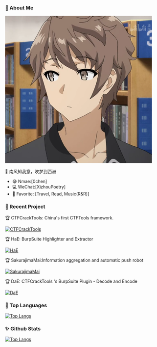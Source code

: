 ### 👤 About Me
![](/zichuanxiaotai.jpg)

📕 南风知我意，吹梦到西洲

 - 😁 Nmae:[0chen]
 - 💻 WeChat:[XizhouPoetry]
 - 💖 Favorite: [Travel, Read, Music(R&R)]

### 🔅 Recent Project

🏆 CTFCrackTools: China's first CTFTools framework.

[![CTFCrackTools](https://github-readme-stats.vercel.app/api/pin/?username=0Chencc&repo=CTFCrackTools&show_owner=true)](https://github.com/0Chencc/CTFCrackTools)


🏆 HaE: BurpSuite Highlighter and Extractor

[![HaE](https://github-readme-stats.vercel.app/api/pin/?username=gh0stkey&repo=HaE&show_owner=false)](https://github.com/gh0stkey/HaE)


🏆 SakurajimaMai:Information aggregation and automatic push robot

[![SakurajimaMai](https://github-readme-stats.vercel.app/api/pin/?username=0Chencc&repo=SakurajimaMai&show_owner=true)](https://github.com/0Chencc/SakurajimaMai)


🏆 DaE: CTFCrackTools 's BurpSuite Plugin - Decode and Encode

[![DaE](https://github-readme-stats.vercel.app/api/pin/?username=0Chencc&repo=DaE&show_owner=true)](https://github.com/0Chencc/DaE)

### 🔱 Top Languages

[![Top Langs](https://github-readme-stats.vercel.app/api/top-langs/?username=0Chencc&hide=css,html&layout=compact)](https://github-readme-stats.vercel.app/api/top-langs/?username=0Chencc&hide=css,html&layout=compact)

### ✨ Github Stats

[![Top Langs](https://github-readme-stats.vercel.app/api?username=0Chencc&show_icons=true)](https://github-readme-stats.vercel.app/api?username=0Chencc&show_icons=true)
